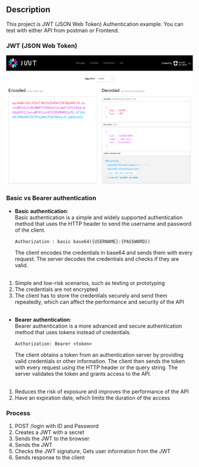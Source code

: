 ## Description
This project is JWT (JSON Web Token) Authentication example. You can test with either API from postman or Frontend. 

### JWT (JSON Web Token)
![jwt_image](/src/main/resources/image/jwt_image.png)
### Basic vs Bearer authentication
- <b>Basic authentication</b>: <br>
  Basic authentication is a simple and widely supported authentication method that uses the HTTP header to send the username and password of the client.

  ```http
  Authorization : basic base64({USERNAME}:{PASSWORD})
  ```
  The client encodes the credentials in base64 and sends them with every request. The server decodes the credentials and checks if they are valid.
  <br><br>
  
1. Simple and low-risk scenarios, such as testing or prototyping
2. The credentials are not encrypted 
3. The client has to store the credentials securely and send them repeatedly, which can affect the performance and security of the API
<br><br>

- <b>Bearer authentication</b>: <br>
  Bearer authentication is a more advanced and secure authentication method that uses tokens instead of credentials.
  
   ```http
  Authorization: Bearer <token>
  ```
  The client obtains a token from an authentication server by providing valid credentials or other information. The client then sends the token with every request using the HTTP header or the query string. The server validates the token and grants access to the API.
  <br><br>

1. Reduces the risk of exposure and improves the performance of the API
2. Have an expiration date, which limits the duration of the access
    
### Process
1. POST /login with ID and Password
2. Creates a JWT with a secret
3. Sends the JWT to the browser
4. Sends the JWT
5. Checks the JWT signature, Gets user information from the JWT
6. Sends response to the client
